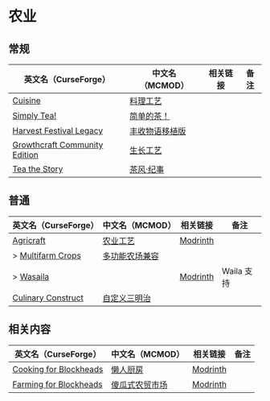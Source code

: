 # 农业

## 常规

| 英文名（CurseForge）                                                                                        | 中文名（MCMOD）                                        | 相关链接 | 备注 |
| ----------------------------------------------------------------------------------------------------------- | ------------------------------------------------------ | -------- | ---- |
| [Cuisine](https://www.curseforge.com/minecraft/mc-mods/cuisine)                                             | [料理工艺](https://www.mcmod.cn/class/1291.html)       |          |      |
| [Simply Tea!](https://www.curseforge.com/minecraft/mc-mods/simply-tea)                                      | [简单的茶！](https://www.mcmod.cn/class/3597.html)     |          |      |
| [Harvest Festival Legacy](https://www.curseforge.com/minecraft/mc-mods/harvest-festival-legacy)             | [丰收物语移植版](https://www.mcmod.cn/class/2139.html) |          |      |
| [Growthcraft Community Edition](https://www.curseforge.com/minecraft/mc-mods/growthcraft-community-edition) | [生长工艺](https://www.mcmod.cn/class/326.html)        |          |      |
| [Tea the Story](https://www.curseforge.com/minecraft/mc-mods/tea-the-story)                                 | [茶风·纪事](https://www.mcmod.cn/class/557.html)       |          |      |

## 普通

| 英文名（CurseForge）                                                                  | 中文名（MCMOD）                                        | 相关链接                                       | 备注       |
| ------------------------------------------------------------------------------------- | ------------------------------------------------------ | ---------------------------------------------- | ---------- |
| [Agricraft](https://www.curseforge.com/minecraft/mc-mods/agricraft)                   | [农业工艺](https://www.mcmod.cn/class/514.html)        | [Modrinth](https://modrinth.com/mod/agricraft) |            |
| > [Multifarm Crops](https://www.curseforge.com/minecraft/mc-mods/multifarm-crops)     | [多功能农场兼容](https://www.mcmod.cn/class/1258.html) |                                                |            |
| > [Wasaila](https://www.curseforge.com/minecraft/mc-mods/wasaila)                     |                                                        | [Modrinth](https://modrinth.com/mod/wasaila)   | Waila 支持 |
| [Culinary Construct](https://www.curseforge.com/minecraft/mc-mods/culinary-construct) | [自定义三明治](https://www.mcmod.cn/class/1329.html)   |                                                |            |

## 相关内容

| 英文名（CurseForge）                                                                          | 中文名（MCMOD）                                        | 相关链接                                                    | 备注 |
| --------------------------------------------------------------------------------------------- | ------------------------------------------------------ | ----------------------------------------------------------- | ---- |
| [Cooking for Blockheads](https://minecraft.curseforge.com/projects/cooking-for-blockheads)    | [懒人厨房](https://www.mcmod.cn/class/468.html)        | [Modrinth](https://modrinth.com/mod/cooking-for-blockheads) |      |
| [Farming for Blockheads](https://www.curseforge.com/minecraft/mc-mods/farming-for-blockheads) | [傻瓜式农贸市场](https://www.mcmod.cn/class/2057.html) | [Modrinth](https://modrinth.com/mod/farming-for-blockheads) |      |
